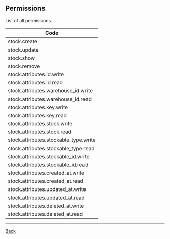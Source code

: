 ## Permissions

List of all permissions.

| Code                           |
|--------------------------------|
| stock.create |
| stock.update |
| stock.show |
| stock.remove |
| stock.attributes.id.write |
| stock.attributes.id.read |
| stock.attributes.warehouse_id.write |
| stock.attributes.warehouse_id.read |
| stock.attributes.key.write |
| stock.attributes.key.read |
| stock.attributes.stock.write |
| stock.attributes.stock.read |
| stock.attributes.stockable_type.write |
| stock.attributes.stockable_type.read |
| stock.attributes.stockable_id.write |
| stock.attributes.stockable_id.read |
| stock.attributes.created_at.write |
| stock.attributes.created_at.read |
| stock.attributes.updated_at.write |
| stock.attributes.updated_at.read |
| stock.attributes.deleted_at.write |
| stock.attributes.deleted_at.read |

---
[Back](index.md)